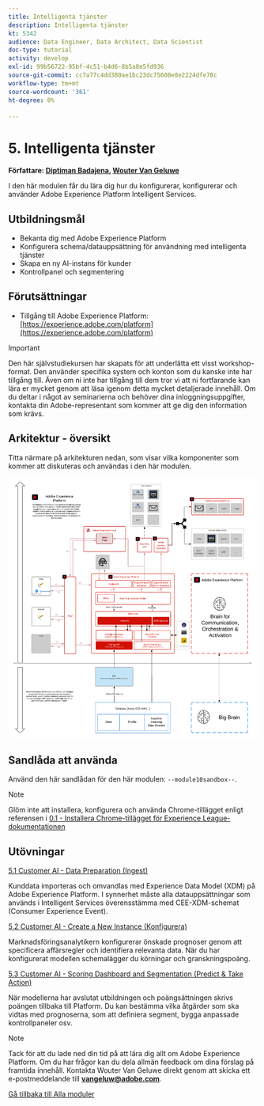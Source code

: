 ```yaml
---
title: Intelligenta tjänster
description: Intelligenta tjänster
kt: 5342
audience: Data Engineer, Data Architect, Data Scientist
doc-type: tutorial
activity: develop
exl-id: 99b56722-95bf-4c51-b4d6-8b5a8e5fd936
source-git-commit: cc7a77c4dd380ae1bc23dc75608e8e2224dfe78c
workflow-type: tm+mt
source-wordcount: '361'
ht-degree: 0%

---
```


# 5. Intelligenta tjänster

**Författare: [Diptiman Badajena](https://www.linkedin.com/in/diptiman-badajena-1b178019/), [Wouter Van Geluwe](https://www.linkedin.com/in/woutervangeluwe/)**

I den här modulen får du lära dig hur du konfigurerar, konfigurerar och använder Adobe Experience Platform Intelligent Services.

## Utbildningsmål

- Bekanta dig med Adobe Experience Platform
- Konfigurera schema/datauppsättning för användning med intelligenta tjänster
- Skapa en ny AI-instans för kunder
- Kontrollpanel och segmentering

## Förutsättningar

- Tillgång till Adobe Experience Platform: [https://experience.adobe.com/platform](https://experience.adobe.com/platform)

>[!IMPORTANT]
>
>Den här självstudiekursen har skapats för att underlätta ett visst workshop-format. Den använder specifika system och konton som du kanske inte har tillgång till. Även om ni inte har tillgång till dem tror vi att ni fortfarande kan lära er mycket genom att läsa igenom detta mycket detaljerade innehåll. Om du deltar i något av seminarierna och behöver dina inloggningsuppgifter, kontakta din Adobe-representant som kommer att ge dig den information som krävs.

## Arkitektur - översikt

Titta närmare på arkitekturen nedan, som visar vilka komponenter som kommer att diskuteras och användas i den här modulen.

![Arkitektur - översikt](../../assets/images/architecturem5.png)

## Sandlåda att använda

Använd den här sandlådan för den här modulen: `--module10sandbox--`.

>[!NOTE]
>
>Glöm inte att installera, konfigurera och använda Chrome-tillägget enligt referensen i [0.1 - Installera Chrome-tillägget för Experience League-dokumentationen](../module0/ex1.md)

## Utövningar

[5.1 Customer AI - Data Preparation (Ingest)](./ex1.md)

Kunddata importeras och omvandlas med Experience Data Model (XDM) på Adobe Experience Platform. I synnerhet måste alla datauppsättningar som används i Intelligent Services överensstämma med CEE-XDM-schemat (Consumer Experience Event).

[5.2 Customer AI - Create a New Instance (Konfigurera)](./ex2.md)

Marknadsföringsanalytikern konfigurerar önskade prognoser genom att specificera affärsregler och identifiera relevanta data. När du har konfigurerat modellen schemalägger du körningar och granskningspoäng.

[5.3 Customer AI - Scoring Dashboard and Segmentation (Predict &amp; Take Action)](./ex3.md)

När modellerna har avslutat utbildningen och poängsättningen skrivs poängen tillbaka till Platform. Du kan bestämma vilka åtgärder som ska vidtas med prognoserna, som att definiera segment, bygga anpassade kontrollpaneler osv.

>[!NOTE]
>
>Tack för att du lade ned din tid på att lära dig allt om Adobe Experience Platform. Om du har frågor kan du dela allmän feedback om dina förslag på framtida innehåll. Kontakta Wouter Van Geluwe direkt genom att skicka ett e-postmeddelande till **vangeluw@adobe.com**.

[Gå tillbaka till Alla moduler](../../overview.md)
